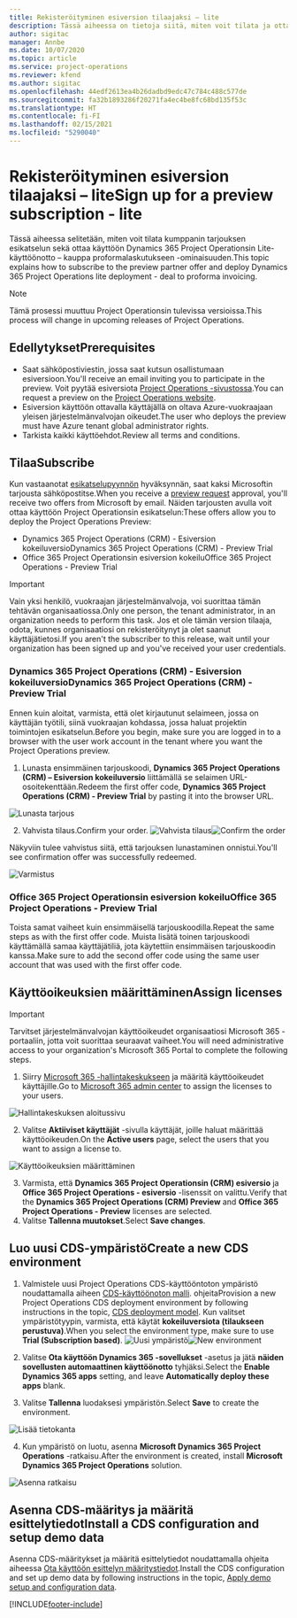 ```yaml
---
title: Rekisteröityminen esiversion tilaajaksi – lite
description: Tässä aiheessa on tietoja siitä, miten voit tilata ja ottaa käyttöön Project Operationsin lite – kauppa proformalaskutukseen -käyttöönoton.
author: sigitac
manager: Annbe
ms.date: 10/07/2020
ms.topic: article
ms.service: project-operations
ms.reviewer: kfend
ms.author: sigitac
ms.openlocfilehash: 44edf2613ea4b26dadbd9edc47c784c488c577de
ms.sourcegitcommit: fa32b1893286f20271fa4ec4be8fc68bd135f53c
ms.translationtype: HT
ms.contentlocale: fi-FI
ms.lasthandoff: 02/15/2021
ms.locfileid: "5290040"
---
```

# <a name="sign-up-for-a-preview-subscription---lite"></a><span data-ttu-id="b85bf-103">Rekisteröityminen esiversion tilaajaksi – lite</span><span class="sxs-lookup"><span data-stu-id="b85bf-103">Sign up for a preview subscription - lite</span></span> 

<span data-ttu-id="b85bf-104">Tässä aiheessa selitetään, miten voit tilata kumppanin tarjouksen esikatselun sekä ottaa käyttöön Dynamics 365 Project Operationsin Lite-käyttöönotto – kauppa proformalaskutukseen -ominaisuuden.</span><span class="sxs-lookup"><span data-stu-id="b85bf-104">This topic explains how to subscribe to the preview partner offer and deploy Dynamics 365 Project Operations lite deployment - deal to proforma invoicing.</span></span>

> [!NOTE]
> <span data-ttu-id="b85bf-105">Tämä prosessi muuttuu Project Operationsin tulevissa versioissa.</span><span class="sxs-lookup"><span data-stu-id="b85bf-105">This process will change in upcoming releases of Project Operations.</span></span>

## <a name="prerequisites"></a><span data-ttu-id="b85bf-106">Edellytykset</span><span class="sxs-lookup"><span data-stu-id="b85bf-106">Prerequisites</span></span>

- <span data-ttu-id="b85bf-107">Saat sähköpostiviestin, jossa saat kutsun osallistumaan esiversioon.</span><span class="sxs-lookup"><span data-stu-id="b85bf-107">You'll receive an email inviting you to participate in the preview.</span></span> <span data-ttu-id="b85bf-108">Voit pyytää esiversiota [Project Operations -sivustossa](https://dynamics.microsoft.com/en-us/project-operations/overview/).</span><span class="sxs-lookup"><span data-stu-id="b85bf-108">You can request a preview on the [Project Operations website](https://dynamics.microsoft.com/en-us/project-operations/overview/).</span></span>
- <span data-ttu-id="b85bf-109">Esiversion käyttöön ottavalla käyttäjällä on oltava Azure-vuokraajaan yleisen järjestelmänvalvojan oikeudet.</span><span class="sxs-lookup"><span data-stu-id="b85bf-109">The user who deploys the preview must have Azure tenant global administrator rights.</span></span>
- <span data-ttu-id="b85bf-110">Tarkista kaikki käyttöehdot.</span><span class="sxs-lookup"><span data-stu-id="b85bf-110">Review all terms and conditions.</span></span>

## <a name="subscribe"></a><span data-ttu-id="b85bf-111">Tilaa</span><span class="sxs-lookup"><span data-stu-id="b85bf-111">Subscribe</span></span>

<span data-ttu-id="b85bf-112">Kun vastaanotat [esikatselupyynnön](https://forms.office.com/FormsPro/Pages/ResponsePage.aspx?id=v4j5cvGGr0GRqy180BHbR56j8lZs0FdAvwT75_WNFyxUMkRDV1NYQU5TNjE2VjhKOVBUNVg2R0s1NC4u) hyväksynnän, saat kaksi Microsoftin tarjousta sähköpostitse.</span><span class="sxs-lookup"><span data-stu-id="b85bf-112">When you receive a [preview request](https://forms.office.com/FormsPro/Pages/ResponsePage.aspx?id=v4j5cvGGr0GRqy180BHbR56j8lZs0FdAvwT75_WNFyxUMkRDV1NYQU5TNjE2VjhKOVBUNVg2R0s1NC4u) approval, you'll receive two offers from Microsoft by email.</span></span> <span data-ttu-id="b85bf-113">Näiden tarjousten avulla voit ottaa käyttöön Project Operationsin esikatselun:</span><span class="sxs-lookup"><span data-stu-id="b85bf-113">These offers allow you to deploy the Project Operations Preview:</span></span>

- <span data-ttu-id="b85bf-114">Dynamics 365 Project Operations (CRM) - Esiversion kokeiluversio</span><span class="sxs-lookup"><span data-stu-id="b85bf-114">Dynamics 365 Project Operations (CRM) - Preview Trial</span></span>
- <span data-ttu-id="b85bf-115">Office 365 Project Operationsin esiversion kokeilu</span><span class="sxs-lookup"><span data-stu-id="b85bf-115">Office 365 Project Operations - Preview Trial</span></span>

> [!IMPORTANT]
> <span data-ttu-id="b85bf-116">Vain yksi henkilö, vuokraajan järjestelmänvalvoja, voi suorittaa tämän tehtävän organisaatiossa.</span><span class="sxs-lookup"><span data-stu-id="b85bf-116">Only one person, the tenant administrator, in an organization needs to perform this task.</span></span> <span data-ttu-id="b85bf-117">Jos et ole tämän version tilaaja, odota, kunnes organisaatiosi on rekisteröitynyt ja olet saanut käyttäjätietosi.</span><span class="sxs-lookup"><span data-stu-id="b85bf-117">If you aren't the subscriber to this release, wait until your organization has been signed up and you've received your user credentials.</span></span>

### <a name="dynamics-365-project-operations-crm---preview-trial"></a><span data-ttu-id="b85bf-118">Dynamics 365 Project Operations (CRM) - Esiversion kokeiluversio</span><span class="sxs-lookup"><span data-stu-id="b85bf-118">Dynamics 365 Project Operations (CRM) - Preview Trial</span></span> 

<span data-ttu-id="b85bf-119">Ennen kuin aloitat, varmista, että olet kirjautunut selaimeen, jossa on käyttäjän työtili, siinä vuokraajan kohdassa, jossa haluat projektin toimintojen esikatselun.</span><span class="sxs-lookup"><span data-stu-id="b85bf-119">Before you begin, make sure you are logged in to a browser with the user work account in the tenant where you want the Project Operations preview.</span></span>

1. <span data-ttu-id="b85bf-120">Lunasta ensimmäinen tarjouskoodi, **Dynamics 365 Project Operations (CRM) – Esiversion kokeiluversio** liittämällä se selaimen URL-osoitekenttään.</span><span class="sxs-lookup"><span data-stu-id="b85bf-120">Redeem the first offer code, **Dynamics 365 Project Operations (CRM) - Preview Trial** by pasting it into the browser URL.</span></span>

![Lunasta tarjous](./media/16RedeemFirstOfferNew.png)

2. <span data-ttu-id="b85bf-122">Vahvista tilaus.</span><span class="sxs-lookup"><span data-stu-id="b85bf-122">Confirm your order.</span></span>
<span data-ttu-id="b85bf-123">![Vahvista tilaus](./media/17ConfirmOrderNew.png)</span><span class="sxs-lookup"><span data-stu-id="b85bf-123">![Confirm the order](./media/17ConfirmOrderNew.png)</span></span>

<span data-ttu-id="b85bf-124">Näkyviin tulee vahvistus siitä, että tarjouksen lunastaminen onnistui.</span><span class="sxs-lookup"><span data-stu-id="b85bf-124">You'll see confirmation offer was successfully redeemed.</span></span>

![Varmistus](./media/18OrderConfirmationNew.png)

### <a name="office-365-project-operations---preview-trial"></a><span data-ttu-id="b85bf-126">Office 365 Project Operationsin esiversion kokeilu</span><span class="sxs-lookup"><span data-stu-id="b85bf-126">Office 365 Project Operations - Preview Trial</span></span>

<span data-ttu-id="b85bf-127">Toista samat vaiheet kuin ensimmäisellä tarjouskoodilla.</span><span class="sxs-lookup"><span data-stu-id="b85bf-127">Repeat the same steps as with the first offer code.</span></span> <span data-ttu-id="b85bf-128">Muista lisätä toinen tarjouskoodi käyttämällä samaa käyttäjätiliä, jota käytettiin ensimmäisen tarjouskoodin kanssa.</span><span class="sxs-lookup"><span data-stu-id="b85bf-128">Make sure to add the second offer code using the same user account that was used with the first offer code.</span></span>

## <a name="assign-licenses"></a><span data-ttu-id="b85bf-129">Käyttöoikeuksien määrittäminen</span><span class="sxs-lookup"><span data-stu-id="b85bf-129">Assign licenses</span></span>

> [!IMPORTANT]
> <span data-ttu-id="b85bf-130">Tarvitset järjestelmänvalvojan käyttöoikeudet organisaatiosi Microsoft 365 -portaaliin, jotta voit suorittaa seuraavat vaiheet.</span><span class="sxs-lookup"><span data-stu-id="b85bf-130">You will need administrative access to your organization's Microsoft 365 Portal to complete the following steps.</span></span>


1. <span data-ttu-id="b85bf-131">Siirry [Microsoft 365 -hallintakeskukseen](https://portal.office.com/) ja määritä käyttöoikeudet käyttäjille.</span><span class="sxs-lookup"><span data-stu-id="b85bf-131">Go to [Microsoft 365 admin center](https://portal.office.com/) to assign the licenses to your users.</span></span>

![Hallintakeskuksen aloitussivu](./media/14AdminPortal.png)

2. <span data-ttu-id="b85bf-133">Valitse **Aktiiviset käyttäjät** -sivulla käyttäjät, joille haluat määrittää käyttöoikeuden.</span><span class="sxs-lookup"><span data-stu-id="b85bf-133">On the **Active users** page, select the users that you want to assign a license to.</span></span>

![Käyttöoikeuksien määrittäminen](./media/15AssignLicenses.png)

3. <span data-ttu-id="b85bf-135">Varmista, että **Dynamics 365 Project Operationsin (CRM) esiversio** ja **Office 365 Project Operations - esiversio** -lisenssit on valittu.</span><span class="sxs-lookup"><span data-stu-id="b85bf-135">Verify that the **Dynamics 365 Project Operations (CRM) Preview** and **Office 365 Project Operations - Preview** licenses are selected.</span></span> 
4. <span data-ttu-id="b85bf-136">Valitse **Tallenna muutokset**.</span><span class="sxs-lookup"><span data-stu-id="b85bf-136">Select **Save changes**.</span></span>

## <a name="create-a-new-cds-environment"></a><span data-ttu-id="b85bf-137">Luo uusi CDS-ympäristö</span><span class="sxs-lookup"><span data-stu-id="b85bf-137">Create a new CDS environment</span></span>

1. <span data-ttu-id="b85bf-138">Valmistele uusi Project Operations CDS-käyttööntoton ympäristö noudattamalla aiheen [CDS-käyttöönoton malli](lite-deployment.md). ohjeita</span><span class="sxs-lookup"><span data-stu-id="b85bf-138">Provision a new Project Operations CDS deployment environment by following instructions in the topic, [CDS deployment model](lite-deployment.md).</span></span> <span data-ttu-id="b85bf-139">Kun valitset ympäristötyypin, varmista, että käytät **kokeiluversiota (tilaukseen perustuva)**.</span><span class="sxs-lookup"><span data-stu-id="b85bf-139">When you select the environment type, make sure to use **Trial (Subscription based)**.</span></span>
<span data-ttu-id="b85bf-140">![Uusi ympäristö](./media/19CreateEnvironment.png)</span><span class="sxs-lookup"><span data-stu-id="b85bf-140">![New environment](./media/19CreateEnvironment.png)</span></span>

2. <span data-ttu-id="b85bf-141">Valitse **Ota käyttöön Dynamics 365 -sovellukset** -asetus ja jätä **näiden sovellusten automaattinen käyttöönotto** tyhjäksi.</span><span class="sxs-lookup"><span data-stu-id="b85bf-141">Select the **Enable Dynamics 365 apps** setting, and leave **Automatically deploy these apps** blank.</span></span>  
3. <span data-ttu-id="b85bf-142">Valitse **Tallenna** luodaksesi ympäristön.</span><span class="sxs-lookup"><span data-stu-id="b85bf-142">Select **Save** to create the environment.</span></span>

![Lisää tietokanta](./media/20CreateEnvironment1.png)

4. <span data-ttu-id="b85bf-144">Kun ympäristö on luotu, asenna **Microsoft Dynamics 365 Project Operations** -ratkaisu.</span><span class="sxs-lookup"><span data-stu-id="b85bf-144">After the environment is created, install **Microsoft Dynamics 365 Project Operations** solution.</span></span> 

![Asenna ratkaisu](./media/21InstallSolution.png)

## <a name="install-a-cds-configuration-and-setup-demo-data"></a><span data-ttu-id="b85bf-146">Asenna CDS-määritys ja määritä esittelytiedot</span><span class="sxs-lookup"><span data-stu-id="b85bf-146">Install a CDS configuration and setup demo data</span></span>

<span data-ttu-id="b85bf-147">Asenna CDS-määritykset ja määritä esittelytiedot noudattamalla ohjeita aiheessa [Ota käyttöön esittelyn määritystiedot](lite-apply-demo-setup-config-data.md).</span><span class="sxs-lookup"><span data-stu-id="b85bf-147">Install the CDS configuration and set up demo data by following instructions in the topic, [Apply demo setup and configuration data](lite-apply-demo-setup-config-data.md).</span></span>


[!INCLUDE[footer-include](../includes/footer-banner.md)]